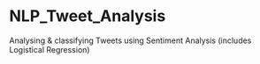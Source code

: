 # NLP_Tweet_Analysis
Analysing & classifying Tweets using Sentiment Analysis (includes Logistical Regression)
